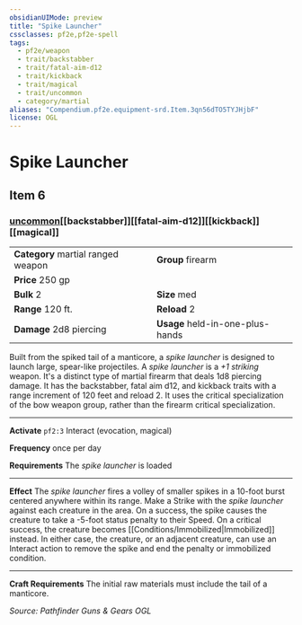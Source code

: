 ```yaml
---
obsidianUIMode: preview
title: "Spike Launcher"
cssclasses: pf2e,pf2e-spell
tags:
  - pf2e/weapon
  - trait/backstabber
  - trait/fatal-aim-d12
  - trait/kickback
  - trait/magical
  - trait/uncommon
  - category/martial
aliases: "Compendium.pf2e.equipment-srd.Item.3qn56dTO5TYJHjbF"
license: OGL
---
```

# Spike Launcher
## Item 6
### [uncommon](uncommon "Uncommon Rarity Trait")[[backstabber]][[fatal-aim-d12]][[kickback]][[magical]]

|  |  |
| -- | -- |
| **Category** martial ranged weapon | **Group** firearm |
| **Price** 250 gp |  |
| **Bulk** 2 | **Size** med |
|**Range** 120 ft.| **Reload** 2|
| **Damage** 2d8 piercing  | **Usage** held-in-one-plus-hands |



Built from the spiked tail of a manticore, a _spike launcher_ is designed to launch large, spear-like projectiles. A _spike launcher_ is a _+1 striking_ weapon. It's a distinct type of martial firearm that deals 1d8 piercing damage. It has the backstabber, fatal aim d12, and kickback traits with a range increment of 120 feet and reload 2. It uses the critical specialization of the bow weapon group, rather than the firearm critical specialization.

* * *

**Activate** `pf2:3` Interact (evocation, magical)

**Frequency** once per day

**Requirements** The _spike launcher_ is loaded

* * *

**Effect** The _spike launcher_ fires a volley of smaller spikes in a 10-foot burst centered anywhere within its range. Make a Strike with the _spike launcher_ against each creature in the area. On a success, the spike causes the creature to take a -5-foot status penalty to their Speed. On a critical success, the creature becomes [[Conditions/Immobilized|Immobilized]] instead. In either case, the creature, or an adjacent creature, can use an Interact action to remove the spike and end the penalty or immobilized condition.

* * *

**Craft Requirements** The initial raw materials must include the tail of a manticore.

*Source: Pathfinder Guns & Gears*
*OGL*